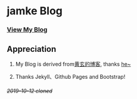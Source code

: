 jamke Blog
========

### [View My Blog](https://meijamke.github.io)  


Appreciation
------------------

1. My Blog is derived from[黄玄的博客](https://github.com/Huxpro/huxpro.github.io), thanks [he~](https://github.com/Huxpro)

2. Thanks Jekyll、Github Pages and Bootstrap!

###### ~~2019-10-12 cloned~~
